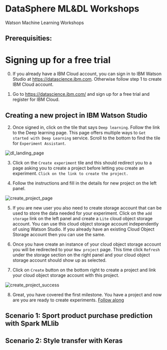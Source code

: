 # DataSphere ML&DL Workshops
Watson Machine Learning Workshops

## Prerequisities:

# Signing up for a free trial

0. If you already have a IBM Cloud account, you can sign in to IBM Watson Studio at https://datascience.ibm.com. Otherwise follow step 1 to create IBM Cloud account.

1. Go to https://datascience.ibm.com/ and sign up for a free trial and register for IBM Cloud.

## Creating a new project in IBM Watson Studio

2. Once signed in, click on the tile that says `Deep learning`. Follow the link to the Deep learning page. This page offers multiple ways to `Get started with Deep Learning` service. Scroll to the bottom to find the tile for `Experiment Assistant`.

![dl_landing_page](images/step_one/dl_landing_page.png)

3. Click on the `Create experiment` tile and this should redirect you to a page asking you to create a project before letting you create an experiment. `Click on the link to create the project.`

4. Follow the instructions and fill in the details for new project  on the left panel.

![create_project_page](images/step_one/create_project_page.png)

5. If you are new user you also need to create storage account that can be used to store the data needed for your experiment. Click on the `add storage` link on the left panel and create a `Lite` cloud object storage account. You can use this cloud object storage account independently of using Watson Studio. If you already have an existing Cloud Object Storage account then you can use the same.

6. Once you have create an instance of your cloud object storage account you will be redirected to your `New project` page. This time click `Refresh` under the storage section on the right panel and your cloud object storage account should show up as selected.

7. Click on `Create` button on the bottom right to create a project and link your cloud object storage account with this project.

![create_project_success](images/step_one/create_project_success.png)

8. Great, you have covered the first milestone. You have a project and now are you are ready to create experiments. [Follow along](step_two.md)




## Scenario 1: Sport product purchase prediction with Spark MLlib




## Scenario 2: Style transfer with Keras
